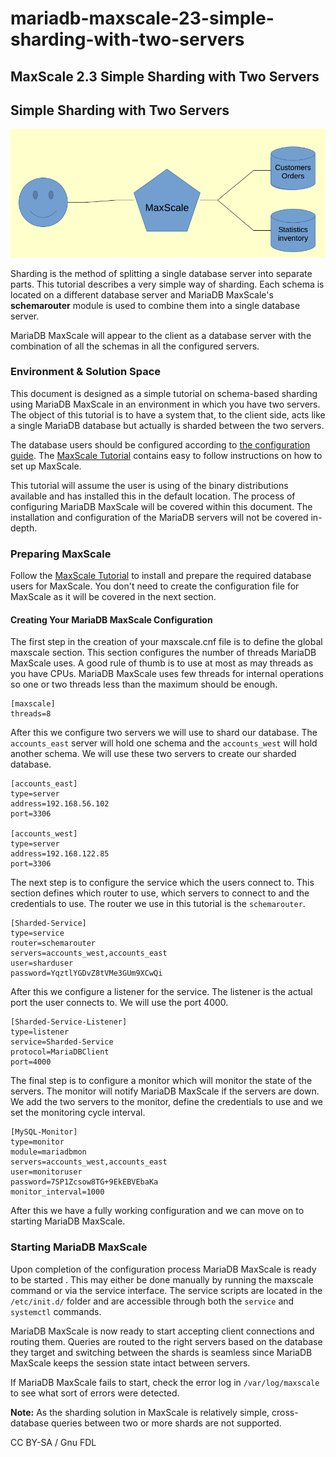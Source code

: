 # mariadb-maxscale-23-simple-sharding-with-two-servers

## MaxScale 2.3 Simple Sharding with Two Servers

## Simple Sharding with Two Servers

![](../../../.gitbook/assets/mariadb-corporation/MaxScale/2.3.20/Documentation/Tutorials/images/Simple-Sharding.png.png)

Sharding is the method of splitting a single database server into separate parts. This tutorial describes a very simple way of sharding. Each schema is located on a different database server and MariaDB MaxScale's **schemarouter** module is used to combine them into a single database server.

MariaDB MaxScale will appear to the client as a database server with the combination of all the schemas in all the configured servers.

### Environment & Solution Space

This document is designed as a simple tutorial on schema-based sharding using MariaDB MaxScale in an environment in which you have two servers. The object of this tutorial is to have a system that, to the client side, acts like a single MariaDB database but actually is sharded between the two servers.

The database users should be configured according to [the configuration guide](../../mariadb-maxscale-21-06/). The [MaxScale Tutorial](../../mariadb-maxscale-21-06/) contains easy to follow instructions on how to set up MaxScale.

This tutorial will assume the user is using of the binary distributions available and has installed this in the default location. The process of configuring MariaDB MaxScale will be covered within this document. The installation and configuration of the MariaDB servers will not be covered in-depth.

### Preparing MaxScale

Follow the [MaxScale Tutorial](../../mariadb-maxscale-21-06/) to install and prepare the required database users for MaxScale. You don't need to create the configuration file for MaxScale as it will be covered in the next section.

#### Creating Your MariaDB MaxScale Configuration

The first step in the creation of your maxscale.cnf file is to define the global maxscale section. This section configures the number of threads MariaDB MaxScale uses. A good rule of thumb is to use at most as may threads as you have CPUs. MariaDB MaxScale uses few threads for internal operations so one or two threads less than the maximum should be enough.

```
[maxscale]
threads=8
```

After this we configure two servers we will use to shard our database. The `accounts_east` server will hold one schema and the `accounts_west` will hold another schema. We will use these two servers to create our sharded database.

```
[accounts_east]
type=server
address=192.168.56.102
port=3306

[accounts_west]
type=server
address=192.168.122.85
port=3306
```

The next step is to configure the service which the users connect to. This section defines which router to use, which servers to connect to and the credentials to use. The router we use in this tutorial is the `schemarouter`.

```
[Sharded-Service]
type=service
router=schemarouter
servers=accounts_west,accounts_east
user=sharduser
password=YqztlYGDvZ8tVMe3GUm9XCwQi
```

After this we configure a listener for the service. The listener is the actual port the user connects to. We will use the port 4000.

```
[Sharded-Service-Listener]
type=listener
service=Sharded-Service
protocol=MariaDBClient
port=4000
```

The final step is to configure a monitor which will monitor the state of the servers. The monitor will notify MariaDB MaxScale if the servers are down. We add the two servers to the monitor, define the credentials to use and we set the monitoring cycle interval.

```
[MySQL-Monitor]
type=monitor
module=mariadbmon
servers=accounts_west,accounts_east
user=monitoruser
password=7SP1Zcsow8TG+9EkEBVEbaKa
monitor_interval=1000
```

After this we have a fully working configuration and we can move on to starting MariaDB MaxScale.

### Starting MariaDB MaxScale

Upon completion of the configuration process MariaDB MaxScale is ready to be started . This may either be done manually by running the maxscale command or via the service interface. The service scripts are located in the `/etc/init.d/` folder and are accessible through both the `service` and `systemctl` commands.

MariaDB MaxScale is now ready to start accepting client connections and routing them. Queries are routed to the right servers based on the database they target and switching between the shards is seamless since MariaDB MaxScale keeps the session state intact between servers.

If MariaDB MaxScale fails to start, check the error log in `/var/log/maxscale` to see what sort of errors were detected.

**Note:** As the sharding solution in MaxScale is relatively simple, cross-database queries between two or more shards are not supported.

CC BY-SA / Gnu FDL
